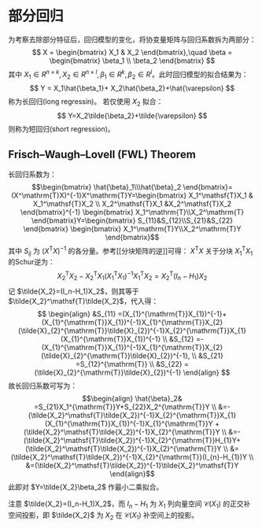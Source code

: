 # 部分回归

为考察去除部分特征后，回归模型的变化，将协变量矩阵与回归系数拆为两部分：
$$ X = \begin{bmatrix}
X_1 & X_2
\end{bmatrix},\quad \beta = \begin{bmatrix}
\beta_1 \\
\beta_2
\end{bmatrix} $$
其中 $X_1 \in R^{n \times k},X_2\in R^{n \times l},\beta_1 \in R^{k},\beta_2 \in R^{l}$。此时回归模型的拟合结果为：
$$ Y = X_1\hat{\beta_1}+ X_2\hat{\beta_2}+\hat{\varepsilon} $$
称为长回归(long regressin)。
若仅使用 $X_2$ 拟合：
$$ Y=X_2\tilde{\beta_2}+\tilde{\varepsilon} $$
则称为短回归(short regression)。

## Frisch–Waugh–Lovell (FWL) Theorem

长回归系数为：
$$\begin{bmatrix} \hat{\beta}_1\\\hat{\beta}_2 \end{bmatrix}=(X^\mathrm{T}X)^{-1}X^\mathrm{T}Y=\begin{bmatrix}
X_1^\mathsf{T}X_1 & X_1^\mathsf{T}X_2 \\ X_2^\mathsf{T}X_1 &X_2^\mathsf{T}X_2
\end{bmatrix}^{-1} \begin{bmatrix}
X_1^\mathrm{T}\\X_2^\mathrm{T}
\end{bmatrix}Y=\begin{bmatrix}
S_{11}&S_{12}\\S_{21}&S_{22}
\end{bmatrix} \begin{bmatrix}
X_1^\mathrm{T}Y\\X_2^\mathrm{T}Y
\end{bmatrix}$$
其中 $S_{ij}$ 为 $(X^\mathrm{T}X)^{-1}$ 的各分量。参考[[分块矩阵的逆]]可得：
$X^\mathsf{T}X$ 关于分块 $X_1^\mathsf{T}X_1$ 的Schur逆为：
$$ X_2^\mathsf{T}X_2-X_2^\mathsf{T}X_1(X_1^\mathsf{T}X_1)^{-1}X_1^\mathsf{T}X_2=X_2^\mathsf{T}(I_n-H_1)X_2 $$
记 $\tilde{X_2}=(I_n-H_1)X_2$，则其等于 $\tilde{X_2}^\mathsf{T}\tilde{X_2}$，代入得：
$$ \begin{align}
&S_{11} =(X_{1}^{\mathrm{T}}X_{1})^{-1}+(X_{1}^{\mathrm{T}}X_{1})^{-1}X_{1}^{\mathrm{T}}X_{2}(\tilde{X}_{2}^{\mathrm{T}}\tilde{X}_{2})^{-1}X_{2}^{\mathrm{T}}X_{1}(X_{1}^{\mathrm{T}}X_{1})^{-1} \\
&S_{12} =-(X_{1}^{\mathrm{T}}X_{1})^{-1}X_{1}^{\mathrm{T}}X_{2}(\tilde{X}_{2}^{\mathrm{T}}\tilde{X}_{2})^{-1}, \\
&S_{21} =S_{12}^{\mathrm{T}} \\
&S_{22} =(\tilde{X}_{2}^{\mathrm{T}}\tilde{X}_{2})^{-1} 
\end{align} $$
故长回归系数可写为：
$$\begin{align}
\hat{\beta}_2& =S_{21}X_1^{\mathrm{T}}Y+S_{22}X_2^{\mathrm{T}}Y \\
&=-(\tilde{X_2}^\mathsf{T}\tilde{X_2})^{-1}X_{2}^{\mathrm{T}}X_{1}(X_{1}^{\mathrm{T}}X_{1})^{-1}X_{1}^{\mathrm{T}}Y + (\tilde{X_2}^\mathsf{T}\tilde{X_2})^{-1}X_{2}^{\mathrm{T}}Y \\
&=-(\tilde{X_2}^\mathsf{T}\tilde{X_2})^{-1}X_{2}^{\mathrm{T}}H_{1}Y+(\tilde{X_2}^\mathsf{T}\tilde{X_2})^{-1}X_{2}^{\mathrm{T}}Y \\
&=(\tilde{X_2}^\mathsf{T}\tilde{X_2})^{-1}X_{2}^{\mathrm{T}}(I_{n}-H_{1})Y \\
&=(\tilde{X_2}^\mathsf{T}\tilde{X_2})^{-1}\tilde{X_2}^\mathsf{T}Y
\end{align}$$
此即对 $Y=\tilde{X_2}\beta_2$ 作最小二乘拟合。

注意 $\tilde{X_2}=(I_n-H_1)X_2$，而 $I_n-H_1$ 为 $X_1$ 列向量空间 $\mathcal{C}(X_1)$ 的正交补空间投影，即 $\tilde{X_2}$ 为 $X_2$ 在 $\mathcal{C}(X_1)$ 补空间上的投影。

